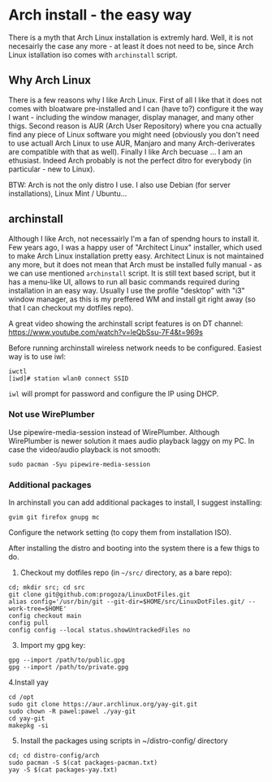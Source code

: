 # Arch install - the easy way

There is a myth that Arch Linux installation is extremly hard. Well, it is not necesairly the case any more - at least it does not need to be, since Arch Linux istallation iso comes with `archinstall` script.

## Why Arch Linux

There is a few reasons why I like Arch Linux. First of all I like that it does not comes with bloatware pre-installed and I can (have to?) configure it the way I want - including the window manager, display manager, and many other thigs.
Second reason is AUR (Arch User Repository) where you cna actually find any piece of Linux software you might need (obviously you don't need to use actuall Arch Linux to use AUR, Manjaro and many Arch-deriverates are compatible with that as well).
Finally I like Arch becuase ... I am an ethusiast. Indeed Arch probably is not the perfect ditro for everybody (in particular - new to Linux).

BTW: Arch is not the only distro I use. I also use Debian (for server installations), Linux Mint / Ubuntu... 

## archinstall

Although I like Arch, not necessairly I'm a fan of spendng hours to install it. Few years ago, I was a happy user of "Architect Linux" installer, which used to make Arch Linux installation pretty easy. Architect Linux is not maintained any more, but it does not mean that Arch must be installed fully manual - as we can use mentioned `archinstall` script. It is still text based script, but it has a menu-like UI, allows to run all basic commands required during installation in an easy way. Usually I use the profile "desktop" with "i3" window manager, as this is my preffered WM and install git right away (so that I can checkout my dotfiles repo).

A great video showing the archinstall script features is on DT channel: https://www.youtube.com/watch?v=leQbSsu-7F4&t=969s 

Before running archinstall wireless network needs to be configured. Easiest way is to use iwl:

```
iwctl
[iwd]# station wlan0 connect SSID
```

`iwl` will prompt for password and configure the IP using DHCP.

### Not use WirePlumber

Use pipewire-media-session instead of WirePlumber. Although WirePlumber is newer solution it maes audio playback laggy on my PC. In case the video/audio playback is not smooth:

```
sudo pacman -Syu pipewire-media-session
```

### Additional packages

In archinstall you can add additional packages to install, I suggest installing:

```
gvim git firefox gnupg mc
```

Configure the network setting (to copy them from installation ISO).

After installing the distro and booting into the system there is a few thigs to do.

1. Checkout my dotfiles repo (in `~/src/` directory, as a bare repo):

```shell
cd; mkdir src; cd src
git clone git@github.com:progoza/LinuxDotFiles.git
alias config='/usr/bin/git --git-dir=$HOME/src/LinuxDotFiles.git/ --work-tree=$HOME'
config checkout main
config pull
config config --local status.showUntrackedFiles no
```

3. Import my gpg key:

```
gpg --import /path/to/public.gpg
gpg --import /path/to/private.gpg
```

4.Install yay 

```shell
cd /opt
sudo git clone https://aur.archlinux.org/yay-git.git
sudo chown -R pawel:pawel ./yay-git
cd yay-git
makepkg -si
```

5. Install the packages using scripts in  ~/distro-config/ directory

```
cd; cd distro-config/arch
sudo pacman -S $(cat packages-pacman.txt)
yay -S $(cat packages-yay.txt)
```
